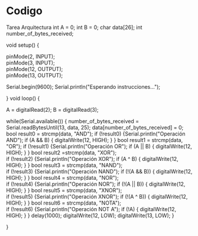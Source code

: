 # Codigo
Tarea Arquitectura
int A = 0; 
int B = 0; 
char  data[26];
int   number_of_bytes_received;

void setup() {

  pinMode(2, INPUT);   
  pinMode(3, INPUT);    
  pinMode(12, OUTPUT);  
  pinMode(13, OUTPUT); 

  Serial.begin(9600);
  Serial.println("Esperando instrucciones...");

}
void loop() {

  A = digitalRead(2);
  B = digitalRead(3);
 
  while(Serial.available())
  {
    number_of_bytes_received = Serial.readBytesUntil(13, data, 25); 
    data[number_of_bytes_received] = 0;
     bool result0 = strcmp(data, "AND");
    if (!result0) {Serial.println("Operación AND"); if (A && B) { digitalWrite(12, HIGH); }
    }
    bool result1 = strcmp(data, "OR"); 
    if (!result1) {Serial.println("Operación OR"); if (A || B) { digitalWrite(12, HIGH); }
    }
    bool result2 =strcmp(data, "XOR");    
    if (!result2) {Serial.println("Operación XOR"); if (A ^ B) { digitalWrite(12, HIGH); }
    }
    bool result3 = strcmp(data, "NAND");   
    if (!result3) {Serial.println("Operación NAND"); if (!(A && B)) { digitalWrite(12, HIGH); }
    }
    bool result4 = strcmp(data, "NOR");    
    if (!result4) {Serial.println("Operación NOR"); if (!(A || B)) { digitalWrite(12, HIGH); }
    }
    bool result5 = strcmp(data, "XNOR");   
    if (!result5) {Serial.println("Operación XNOR"); if (!(A ^ B)) { digitalWrite(12, HIGH); }
    }
    bool result6 = strcmp(data, "NOTA");   
    if (!result6) {Serial.println("Operación NOT A"); if (!A) { digitalWrite(12, HIGH); }
    }
   delay(1000);
    digitalWrite(12, LOW);
    digitalWrite(13, LOW);
  }

}
